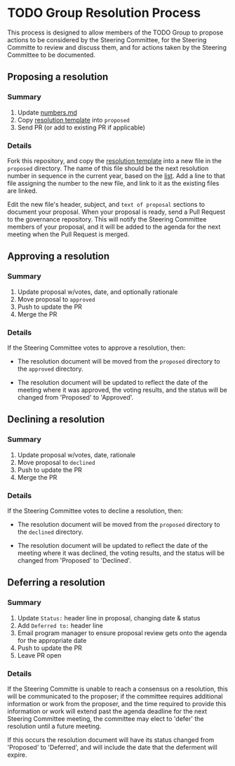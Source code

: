 # TODO Group Resolution Process

This process is designed to allow members of the TODO Group to propose actions to be
considered by the Steering Committee, for the Steering Committe to review and discuss
them, and for actions taken by the Steering Committee to be documented.

## Proposing a resolution

### Summary

1. Update [numbers.md](numbers.md)
1. Copy [resolution template](template/standard) into `proposed`
1. Send PR (or add to existing PR if applicable)

### Details

Fork this repository, and copy the [resolution template](template/standard.md) into a new
file in the `proposed` directory. The name of this file should be the next resolution number
in sequence in the current year, based on the [list](numbers.md). Add a line to that file
assigning the number to the new file, and link to it as the existing files are linked.

Edit the new file's header, subject, and `text of proposal` sections to document your proposal.
When your proposal is ready, send a Pull Request to the governance repository. This will notify
the Steering Committee members of your proposal, and it will be added to the agenda for the
next meeting when the Pull Request is merged.

## Approving a resolution

### Summary

1. Update proposal w/votes, date, and optionally rationale
1. Move proposal to `approved`
1. Push to update the PR
1. Merge the PR

### Details

If the Steering Committee votes to approve a resolution, then:

* The resolution document will be moved from the `proposed` directory to the `approved`
directory.

* The resolution document will be updated to reflect the date of the meeting where it was
approved, the voting results, and the status will be changed from 'Proposed' to 'Approved'.

## Declining a resolution

### Summary

1. Update proposal w/votes, date, rationale
1. Move proposal to `declined`
1. Push to update the PR
1. Merge the PR

### Details

If the Steering Committee votes to decline a resolution, then:

* The resolution document will be moved from the `proposed` directory to the `declined`
directory.

* The resolution document will be updated to reflect the date of the meeting where it was
declined, the voting results, and the status will be changed from 'Proposed' to 'Declined'.

## Deferring a resolution

### Summary

1. Update `Status:` header line in proposal, changing date & status
1. Add `Deferred to:` header line
1. Email program manager to ensure proposal review gets onto the agenda for the appropriate date
1. Push to update the PR
1. Leave PR open

### Details

If the Steering Committe is unable to reach a consensus on a resolution, this will
be communicated to the proposer; if the committee requires additional information or
work from the proposer, and the time required to provide this information or work
will extend past the agenda deadline for the next Steering Committee meeting, the
committee may elect to 'defer' the resolution until a future meeting.

If this occurs the resolution document will have its status changed from 'Proposed' to
'Deferred', and will include the date that the deferment will expire.
